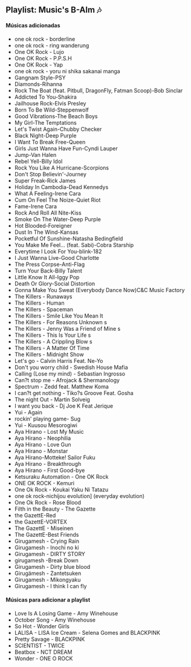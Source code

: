 ## Playlist: Music's B-Alm 🎶

#### Músicas adicionadas

- one ok rock - borderline    
- one ok rock - ring wanderung  
- One OK Rock - Lujo   
- One OK Rock - P.P.S.H   
- One OK Rock - Yap   
- one ok rock - yoru ni shika sakanai manga   
- Gangnam Style-PSY   
- Diamonds-Rihanna    
- Rock The Boat (feat. Pitbull, DragonFly, Fatman Scoop)-Bob Sinclar   
- Addicted To You-Shakira   
- Jailhouse Rock-Elvis Presley   
- Born To Be Wild-Steppenwolf   
- Good Vibrations-The Beach Boys  
- My Girl-The Temptations  
- Let's Twist Again-Chubby Checker  
- Black Night-Deep Purple   
- I Want To Break Free-Queen   
- Girls Just Wanna Have Fun-Cyndi Lauper  
- Jump-Van Halen    
- Rebel Yell-Billy Idol   
- Rock You Like A Hurricane-Scorpions   
- Don't Stop Believin'-Journey   
- Super Freak-Rick James  
- Holiday In Cambodia-Dead Kennedys  
- What A Feeling-Irene Cara   
- Cum On Feel The Noize-Quiet Riot   
- Fame-Irene Cara    
- Rock And Roll All Nite-Kiss   
- Smoke On The Water-Deep Purple   
- Hot Blooded-Foreigner   
- Dust In The Wind-Kansas   
- Pocketful Of Sunshine-Natasha Bedingfield   
- You Make Me Feel... (feat. Sabi)-Cobra Starship   
- Everytime I Look For You-blink-182   
- I Just Wanna Live-Good Charlotte   
- The Press Corpse-Anti-Flag   
- Turn Your Back-Billy Talent   
- Little Know It All-Iggy Pop   
- Death Or Glory-Social Distortion   
- Gonna Make You Sweat (Everybody Dance Now)C&C Music Factory   
- The Killers - Runaways   
- The Killers - Human   
- The Killers - Spaceman   
- The Killers - Smile Like You Mean It   
- The Killers - For Reasons Unknown  s
- The Killers - Jenny Was a Friend of Mine  s
- The Killers - This Is Your Life  s
- The Killers - A Crippling Blow s
- The Killers - A Matter Of Time   
- The Killers - Midnight Show   
- Let's go - Calvin Harris Feat. Ne-Yo   
- Don't you worry child - Swedish House Mafia   
- Calling (Lose my mind) - Sebastian Ingrosso   
-  Can?t stop me - Afrojack & Shermanology  
- Spectrum - Zedd feat. Matthew Koma   
-  I can?t get nothing - Tiko?s Groove Feat. Gosha   
- The night Out - Martin Solveig   
- I want you back - Dj Joe K Feat Jerique  
- Yui - Again   
- rockin' playing game- Sug   
- Yui - Kuusou Mesorogiwi   
- Aya Hirano - Lost My Music  
- Aya Hirano - Neophilia  
- Aya Hirano - Love Gun   
- Aya Hirano - Monstar   
- Aya Hirano-Motteke! Sailor Fuku  
- Aya Hirano - Breakthrough   
- Aya Hirano - First Good-bye  
- Ketsuraku Automation - One OK Rock   
- ONE OK ROCK - Kemuri   
- One Ok Rock - Koukai Yaku Ni Tatazu   
- one ok rock-nichijou evolution] (everyday evolution)  
- One Ok Rock - Rose Blood    
- Filth in the Beauty - The Gazette   
- the GazettE-Red   
- the GazettE-VORTEX   
- The GazettE - Miseinen  
- The GazettE-Best Friends   
- Girugamesh - Crying Rain   
- Girugamesh - Inochi no ki   
- Girugamesh - DIRTY STORY   
- girugamesh -Break Down   
- Girugamesh - Dirty blue blood  
- Girugämesh - Zantetsuken  
- Girugamesh - Mikongyaku  
- Girugamesh - I think I can fly   



#### Músicas para adicionar a playlist

- Love Is A Losing Game - Amy Winehouse  
- October Song - Amy Winehouse  
- So Hot - Wonder Girls  
- LALISA - LISA Ice Cream - Selena Gomes and BLACKPINK  
- Pretty Savage - BLACKPINK  
- SCIENTIST - TWICE  
- Beatbox - NCT DREAM  
- Wonder - ONE O ROCK